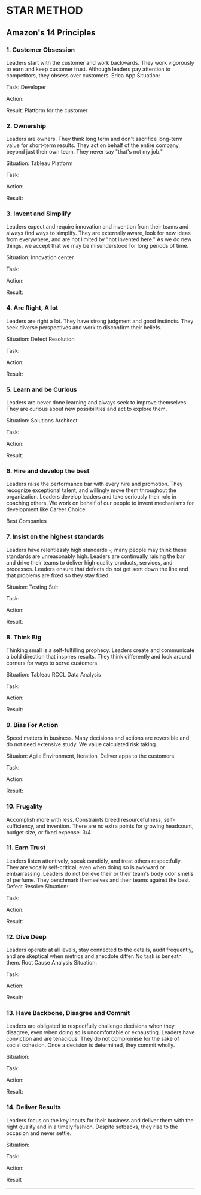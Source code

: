 # STAR METHOD

## Amazon's 14 Principles

### 1. Customer Obsession
Leaders start with the customer and work backwards. They work vigorously to earn and keep customer trust. Although leaders pay attention to competitors, they obsess over customers. 
Erica App
Situation: 

Task: Developer

Action:

Result: Platform for the customer

### 2. Ownership
Leaders are owners. They think long term and don't sacrifice long-term value for short-term results. They act on behalf of the entire company, beyond just their own team. They never say "that's not my job."

Situation: Tableau Platform

Task:

Action:

Result:

### 3. Invent and Simplify
Leaders expect and require innovation and invention from their teams and always find ways to simplify. They are externally aware, look for new ideas from everywhere, and are not limited by "not invented here." As we do new things, we accept that we may be misunderstood for long periods of time.

Situation:  Innovation center

Task:

Action:

Result:

### 4. Are Right, A lot
Leaders are right a lot. They have strong judgment and good instincts. They seek diverse perspectives and work to disconfirm their beliefs.

Situation: Defect Resolution

Task:

Action:

Result:

### 5. Learn and be Curious
Leaders are never done learning and always seek to improve themselves. They are curious about new possibilities and act to explore them.

Situation: Solutions Architect

Task:

Action:

Result:

### 6. Hire and develop the best
Leaders raise the performance bar with every hire and promotion. They recognize exceptional talent, and willingly move them throughout the organization. Leaders develop leaders and take seriously their role in coaching others. We work on behalf of our people to invent mechanisms for development like Career Choice.

Best Companies

### 7. Insist on the highest standards
Leaders have relentlessly high standards -; many people may think these standards are unreasonably high. Leaders are continually raising the bar and drive their teams to deliver high quality products, services, and processes. Leaders ensure that defects do not get sent down the line and that problems are fixed so they stay fixed.

Situaion: Testing Suit

Task:

Action:

Result:

### 8. Think Big
Thinking small is a self-fulfilling prophecy. Leaders create and communicate a bold direction that inspires results. They think differently and look around corners for ways to serve customers.

Situation:    Tableau  RCCL Data Analysis

Task:

Action:

Result:

### 9. Bias For Action
Speed matters in business. Many decisions and actions are reversible and do not need extensive study. We value calculated risk taking.

Situaion: Agile Environment, Iteration, Deliver apps to the customers.

Task:

Action:

Result:

### 10. Frugality
Accomplish more with less. Constraints breed resourcefulness, self-sufficiency, and invention. There are no extra points for growing headcount, budget size, or fixed expense.
3/4
### 11. Earn Trust
Leaders listen attentively, speak candidly, and treat others respectfully. They are vocally self-critical, even when doing so is awkward or embarrassing. Leaders do not believe their or their team's body odor smells of perfume. They benchmark themselves and their teams against the best.
Defect Resolve
Situation:

Task:

Action:

Result:

### 12. Dive Deep
Leaders operate at all levels, stay connected to the details, audit frequently, and are skeptical when metrics and anecdote differ. No task is beneath them.
Root Cause Analysis
Situation:

Task:

Action:

Result:

### 13. Have Backbone, Disagree and Commit
Leaders are obligated to respectfully challenge decisions when they disagree, even when doing so is uncomfortable or exhausting. Leaders have conviction and are tenacious. They do not compromise for the sake of social cohesion. Once a decision is determined, they commit wholly.

Situation:

Task:

Action:

Result:

### 14. Deliver Results
Leaders focus on the key inputs for their business and deliver them with the right quality and in a timely fashion. Despite setbacks, they rise to the occasion and never settle.

Situation:

Task:

Action:

Result

---



